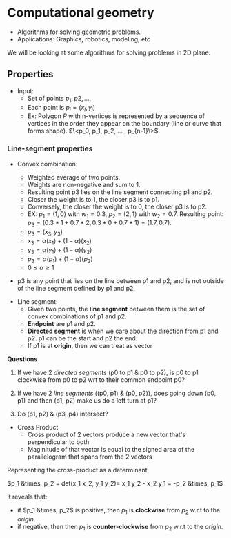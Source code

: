 # Computational geometry
- Algorithms for solving geometric problems.
- Applications: Graphics, robotics, modeling, etc

We will be looking at some algorithms for solving problems in 2D plane.

## Properties

* Input: 
	- Set of points ${p_1, p2,...}$, 
	- Each point is $p_i = (x_i, y_i)$
	- Ex: Polygon $P$ with n-vertices is represented by a sequence of vertices in the order they appear on the boundary (line or curve that forms shape). $\<p_0, p_1, p_2, ... , p_{n-1}\>$. 


### Line-segment properties

* Convex combination: 
	* Weighted average of two points. 
	- Weights are non-negative and sum to 1. 
	- Resulting point p3 lies on the line segment connecting p1 and p2. 
	- Closer the weight is to 1, the closer p3 is to p1. 
	- Conversely, the closer the weight is to 0, the closer p3 is to p2. 
	- EX: $p_1 = (1,0)$ with $w_1 = 0.3$, $p_2 = (2,1)$ with $w_2 = 0.7$. Resulting point: $p_3 = (0.3 * 1 + 0.7 * 2, 0.3 * 0 + 0.7 * 1) = (1.7, 0.7)$.


	* $p_3 = (x_3, y_3)$
	- $x_3 = \alpha(x_1) + (1-\alpha)(x_2)$
	- $y_3 = \alpha(y_1) + (1-\alpha)(y_2)$

	* $p_3 = \alpha(p_1) + (1-\alpha)(p_2)$
	- $0\leq \alpha \geq1$

- p3 is any point that lies on the line between p1 and p2, and is not outside of the line segment defined by p1 and p2. 

* Line segment: 
	* Given two points, the **line segment** between them is the set of convex combinations of p1 and p2.
	- **Endpoint** are p1 and p2.
	- **Directed segment** is when we care about the direction from p1 and p2. p1 can be the start and p2 the end.
	- If p1 is at **origin**, then we can treat as vector

**Questions**

1. If we have 2 *directed segments* (p0 to p1 \& p0 to p2), is p0 to p1 clockwise from p0 to p2 wrt to their common endpoint p0?

2. If we have 2 *line segments* ((p0, p1) \& (p0, p2)), does going down (p0, p1) and then (p1, p2) make us do a left turn at p1?

3. Do (p1, p2) \& (p3, p4) intersect?


* Cross Product
	- Cross product of 2 vectors produce a new vector that's perpendicular to both
	- Maginitude of that vector is equal to the signed area of the parallelogram that spans from the 2 vectors

Representing the cross-product as a determinant,

$p_1 &times; p_2 = det(x_1 x_2, y_1 y_2)= x_1 y_2 - x_2 y_1  = -p_2 &times; p_1$

it reveals that:

- if $p_1 &times; p_2$ is positive, then $p_1$ is **clockwise** from $p_2$ w.r.t to the *origin*. 
- if negative, then then $p_1$ is **counter-clockwise** from $p_2$ w.r.t to the *origin*. 









